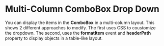 Multi-Column ComboBox Drop Down
================================

You can display the items in the __ComboBox__ in a multi-column layout. This shows 2 different approaches to modify. The first uses CSS to coustomize the dropdown. The second, uses the __formatItem__ event and __headerPath__ property to display objects in a table-like layout.